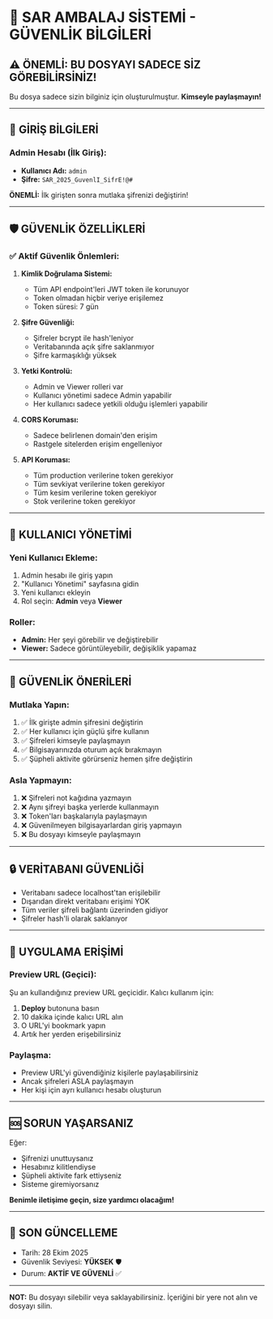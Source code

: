 # 🔐 SAR AMBALAJ SİSTEMİ - GÜVENLİK BİLGİLERİ

## ⚠️ ÖNEMLİ: BU DOSYAYI SADECE SİZ GÖREBİLİRSİNİZ!

Bu dosya sadece sizin bilginiz için oluşturulmuştur. **Kimseyle paylaşmayın!**

---

## 🔑 GİRİŞ BİLGİLERİ

### Admin Hesabı (İlk Giriş):
- **Kullanıcı Adı:** `admin`
- **Şifre:** `SAR_2025_GuvenlI_SifrE!@#`

**ÖNEMLİ:** İlk girişten sonra mutlaka şifrenizi değiştirin!

---

## 🛡️ GÜVENLİK ÖZELLİKLERİ

### ✅ Aktif Güvenlik Önlemleri:

1. **Kimlik Doğrulama Sistemi:**
   - Tüm API endpoint'leri JWT token ile korunuyor
   - Token olmadan hiçbir veriye erişilemez
   - Token süresi: 7 gün

2. **Şifre Güvenliği:**
   - Şifreler bcrypt ile hash'leniyor
   - Veritabanında açık şifre saklanmıyor
   - Şifre karmaşıklığı yüksek

3. **Yetki Kontrolü:**
   - Admin ve Viewer rolleri var
   - Kullanıcı yönetimi sadece Admin yapabilir
   - Her kullanıcı sadece yetkili olduğu işlemleri yapabilir

4. **CORS Koruması:**
   - Sadece belirlenen domain'den erişim
   - Rastgele sitelerden erişim engelleniyor

5. **API Koruması:**
   - Tüm production verilerine token gerekiyor
   - Tüm sevkiyat verilerine token gerekiyor
   - Tüm kesim verilerine token gerekiyor
   - Stok verilerine token gerekiyor

---

## 👥 KULLANICI YÖNETİMİ

### Yeni Kullanıcı Ekleme:
1. Admin hesabı ile giriş yapın
2. "Kullanıcı Yönetimi" sayfasına gidin
3. Yeni kullanıcı ekleyin
4. Rol seçin: **Admin** veya **Viewer**

### Roller:
- **Admin:** Her şeyi görebilir ve değiştirebilir
- **Viewer:** Sadece görüntüleyebilir, değişiklik yapamaz

---

## 🚨 GÜVENLİK ÖNERİLERİ

### Mutlaka Yapın:
1. ✅ İlk girişte admin şifresini değiştirin
2. ✅ Her kullanıcı için güçlü şifre kullanın
3. ✅ Şifreleri kimseyle paylaşmayın
4. ✅ Bilgisayarınızda oturum açık bırakmayın
5. ✅ Şüpheli aktivite görürseniz hemen şifre değiştirin

### Asla Yapmayın:
1. ❌ Şifreleri not kağıdına yazmayın
2. ❌ Aynı şifreyi başka yerlerde kullanmayın
3. ❌ Token'ları başkalarıyla paylaşmayın
4. ❌ Güvenilmeyen bilgisayarlardan giriş yapmayın
5. ❌ Bu dosyayı kimseyle paylaşmayın

---

## 🔒 VERİTABANI GÜVENLİĞİ

- Veritabanı sadece localhost'tan erişilebilir
- Dışarıdan direkt veritabanı erişimi YOK
- Tüm veriler şifreli bağlantı üzerinden gidiyor
- Şifreler hash'li olarak saklanıyor

---

## 📱 UYGULAMA ERİŞİMİ

### Preview URL (Geçici):
Şu an kullandığınız preview URL geçicidir. Kalıcı kullanım için:

1. **Deploy** butonuna basın
2. 10 dakika içinde kalıcı URL alın
3. O URL'yi bookmark yapın
4. Artık her yerden erişebilirsiniz

### Paylaşma:
- Preview URL'yi güvendiğiniz kişilerle paylaşabilirsiniz
- Ancak şifreleri ASLA paylaşmayın
- Her kişi için ayrı kullanıcı hesabı oluşturun

---

## 🆘 SORUN YAŞARSANIZ

Eğer:
- Şifrenizi unuttuysanız
- Hesabınız kilitlendiyse
- Şüpheli aktivite fark ettiyseniz
- Sisteme giremiyorsanız

**Benimle iletişime geçin, size yardımcı olacağım!**

---

## 📝 SON GÜNCELLEME

- Tarih: 28 Ekim 2025
- Güvenlik Seviyesi: **YÜKSEK** 🛡️
- Durum: **AKTİF VE GÜVENLİ** ✅

---

**NOT:** Bu dosyayı silebilir veya saklayabilirsiniz. İçeriğini bir yere not alın ve dosyayı silin.

